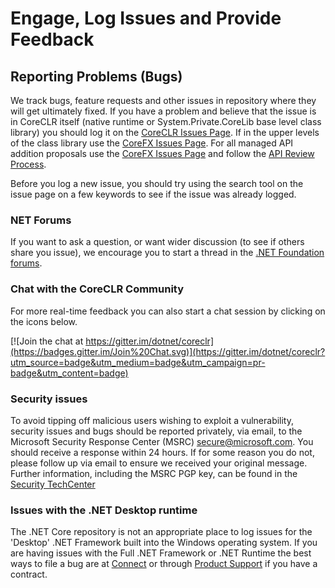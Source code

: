 
# Engage, Log Issues and Provide Feedback

## Reporting Problems (Bugs)

We track bugs, feature requests and other issues in repository where they will get ultimately fixed. If you have a problem and
believe that the issue is in CoreCLR itself (native runtime or System.Private.CoreLib base level class library) you should
log it on the [CoreCLR Issues Page](https://github.com/dotnet/coreclr/issues).   If in the upper levels of the class library
use the [CoreFX Issues Page](https://github.com/dotnet/corefx/issues). For all managed API addition proposals use
the [CoreFX Issues Page](https://github.com/dotnet/corefx/issues) and follow
the [API Review Process](https://github.com/dotnet/corefx/blob/master/Documentation/project-docs/api-review-process.md).

Before you log a new issue, you should try using the search tool on the issue page on a few keywords to see if the issue was already logged.

### NET Forums
If you want to ask a question, or want wider discussion (to see if others share you issue), we encourage you to start a thread
in the [.NET Foundation forums](http://forums.dotnetfoundation.org/).

### Chat with the CoreCLR Community

For more real-time feedback you can also start a chat session by clicking on the icons below.

[![Join the chat at https://gitter.im/dotnet/coreclr](https://badges.gitter.im/Join%20Chat.svg)](https://gitter.im/dotnet/coreclr?utm_source=badge&utm_medium=badge&utm_campaign=pr-badge&utm_content=badge)

### Security issues

To avoid tipping off malicious users wishing to exploit a vulnerability,
security issues and bugs should be reported privately, via email, to the
Microsoft Security Response Center (MSRC) <secure@microsoft.com>. You should
receive a response within 24 hours. If for some reason you do not, please follow
up via email to ensure we received your original message. Further information,
including the MSRC PGP key, can be found in the
[Security TechCenter](https://technet.microsoft.com/en-us/security/ff852094.aspx)

### Issues with the .NET Desktop runtime

The .NET Core repository is not an appropriate place to log issues for the 'Desktop' .NET Framework built into the Windows
operating system.  If you are having issues with the Full .NET Framework or .NET Runtime the best ways to file a bug
are at [Connect](http://connect.microsoft.com/VisualStudio) or through
[Product Support](https://support.microsoft.com/en-us/contactus?ws=support) if you have a contract.

